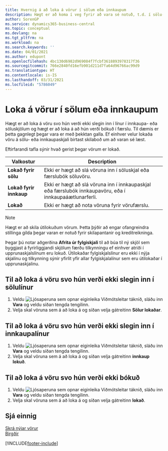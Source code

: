 ```yaml
---
title: Hvernig á að loka á vörur í sölum eða innkaupum
description: Hægt er að koma í veg fyrir að vara sé notuð, t.d. í sölu- eða innkaupaskjölum.
author: SorenGP
ms.service: dynamics365-business-central
ms.topic: conceptual
ms.devlang: na
ms.tgt_pltfrm: na
ms.workload: na
ms.search.keywords: ''
ms.date: 04/01/2021
ms.author: edupont
ms.openlocfilehash: 4bc130d6982d969084f7fcbf3618893978317f36
ms.sourcegitcommit: 766e2840fd16efb901d211d7fa64d96766ac99d9
ms.translationtype: HT
ms.contentlocale: is-IS
ms.lasthandoff: 03/31/2021
ms.locfileid: "5786049"
---
```

# <a name="block-items-from-sales-or-purchasing"></a>Loka á vörur í sölum eða innkaupum
Hægt er að loka á vöru svo hún verði ekki slegin inn í línur í innkaupa- eða söluskjölum og hægt er að loka á að hún verði bókuð í færslu. Til dæmis er þetta gagnlegt þegar vara er með þekktan galla. Ef einhver velur lokaða vöru á sölu- eða innkaupaskjali birtast skilaboð um að varan sé læst.

Eftirfarandi tafla sýnir hvað gerist þegar vörum er lokað.  

|Valkostur|Description|  
|--------------------|------------|  
|**Lokað fyrir sölu**|Ekki er hægt að slá vöruna inn í söluskjal eða færslubók söluvöru.|  
|**Lokað fyrir innkaup**|Ekki er hægt að slá vöruna inn í innkaupaskjal eða færslubók innkaupavöru, eða í innkaupaáætlunarferli.|  
|**Lokað**|Ekki er hægt að nota vöruna fyrir vörufærslu.|  

> [!NOTE]
> Hægt er að skila útilokuðum vörum. Þetta þýðir að engar ofangreindra stillinga gilda þegar varan er notuð fyrir skilapantanir og kreditreikninga.

Þegar þú notar aðgerðina **Afrita úr fylgiskjali** til að búa til ný skjöl sem byggjast á fyrirliggjandi skjölum færðu tilkynningu ef einhver atriði í upprunaskjalslínum eru lokuð. Útilokaðar fylgiskjalslínur eru ekki í nýja skjalinu og tilkynning sýnir yfirlit yfir allar fylgiskjalalínur sem eru útilokaðar í upprunaskjalinu.

## <a name="to-block-an-item-from-being-entered-on-sales-lines"></a>Til að loka á vöru svo hún verði ekki slegin inn í sölulínur  
1.  Veldu ![Ljósaperuna sem opnar eiginleika Viðmótsleitar](media/ui-search/search_small.png "Segðu mér hvað þú vilt gera") táknið, sláðu inn **Vara** og veldu síðan tengda tengilinn.  
2.  Velja skal vöruna sem á að loka á og síðan velja gátreitinn **Sölur lokaðar**.  

## <a name="to-block-an-item-from-being-entered-on-purchase-lines"></a>Til að loka á vöru svo hún verði ekki slegin inn í innkaupalínur  
1.  Veldu ![Ljósaperuna sem opnar eiginleika Viðmótsleitar](media/ui-search/search_small.png "Segðu mér hvað þú vilt gera") táknið, sláðu inn **Vara** og veldu síðan tengda tengilinn.  
2.  Velja skal vöruna sem á að loka á og síðan velja gátreitinn **innkaup lokuð**.  

## <a name="to-block-an-item-from-being-posted"></a>Til að loka á vöru svo hún verði ekki bókuð
1. Veldu ![Ljósaperuna sem opnar eiginleika Viðmótsleitar](media/ui-search/search_small.png "Segðu mér hvað þú vilt gera") táknið, sláðu inn **Vara** og veldu síðan tengda tengilinn.
2. Velja skal vöruna sem á að loka á og síðan velja gátreitinn **lokað**.

## <a name="see-also"></a>Sjá einnig  
[Skrá nýjar vörur](inventory-how-register-new-items.md)  
[Birgðir](inventory-manage-inventory.md)  


[!INCLUDE[footer-include](includes/footer-banner.md)]